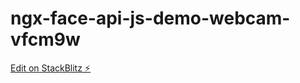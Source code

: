# ngx-face-api-js-demo-webcam-vfcm9w

[Edit on StackBlitz ⚡️](https://stackblitz.com/edit/ngx-face-api-js-demo-webcam-vfcm9w)